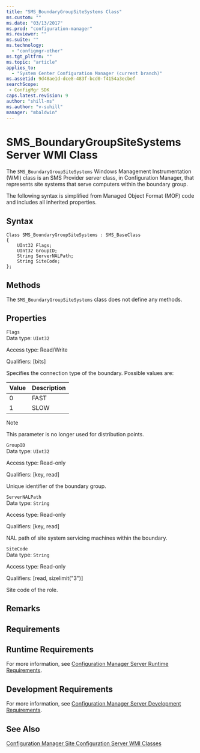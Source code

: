 ```yaml
---
title: "SMS_BoundaryGroupSiteSystems Class"
ms.custom: ""
ms.date: "03/13/2017"
ms.prod: "configuration-manager"
ms.reviewer: ""
ms.suite: ""
ms.technology:
  - "configmgr-other"
ms.tgt_pltfrm: ""
ms.topic: "article"
applies_to:
  - "System Center Configuration Manager (current branch)"
ms.assetid: 9d48ae1d-dce8-483f-bcd0-f4154a3ecbefsearchScope: - ConfigMgr SDK
caps.latest.revision: 9
author: "shill-ms"
ms.author: "v-suhill"
manager: "mbaldwin"
---
```

# SMS_BoundaryGroupSiteSystems Server WMI Class
The `SMS_BoundaryGroupSiteSystems` Windows Management Instrumentation (WMI) class is an SMS Provider server class, in Configuration Manager, that represents site systems that serve computers within the boundary group.  

 The following syntax is simplified from Managed Object Format (MOF) code and includes all inherited properties.  

## Syntax  

```  
Class SMS_BoundaryGroupSiteSystems : SMS_BaseClass  
{  
    UInt32 Flags;  
    UInt32 GroupID;  
    String ServerNALPath;  
    String SiteCode;  
};  
```  

## Methods  
 The `SMS_BoundaryGroupSiteSystems` class does not define any methods.  

## Properties  
 `Flags`  
 Data type: `UInt32`  

 Access type: Read/Write  

 Qualifiers: [bits]  

 Specifies the connection type of the boundary. Possible values are:  

|Value|Description|  
|---|---|  
|0|FAST|  
|1|SLOW|  

> [!NOTE]
> This parameter is no longer used for distribution points.


 `GroupID`  
 Data type: `UInt32`  

 Access type: Read-only  

 Qualifiers: [key, read]  

 Unique identifier of the boundary group.  

 `ServerNALPath`  
 Data type: `String`  

 Access type: Read-only  

 Qualifiers: [key, read]  

 NAL path of site system servicing machines within the boundary.  

 `SiteCode`  
 Data type: `String`  

 Access type: Read-only  

 Qualifiers: [read, sizelimit("3")]  

 Site code of the role.  

## Remarks  

## Requirements  

## Runtime Requirements  
 For more information, see [Configuration Manager Server Runtime Requirements](../../../../../develop/core/reqs/server-runtime-requirements.md).  

## Development Requirements  
 For more information, see [Configuration Manager Server Development Requirements](../../../../../develop/core/reqs/server-development-requirements.md).  

## See Also  
 [Configuration Manager Site Configuration Server WMI Classes](../../../../../develop/reference/core/servers/configure/site-configuration-server-wmi-classes.md)
